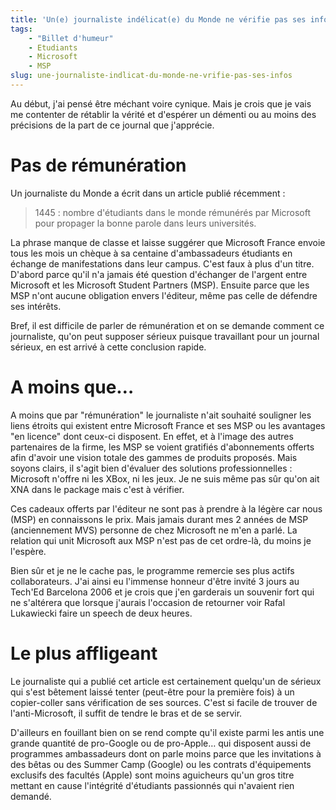 ```yaml
---
title: 'Un(e) journaliste indélicat(e) du Monde ne vérifie pas ses infos'
tags:
    - "Billet d'humeur"
    - Etudiants
    - Microsoft
    - MSP
slug: une-journaliste-indlicat-du-monde-ne-vrifie-pas-ses-infos
---
```


Au début, j'ai pensé être méchant voire cynique. Mais je crois que je vais me
contenter de rétablir la vérité et d'espérer un démenti ou au moins des
précisions de la part de ce journal que j'apprécie.

# Pas de rémunération

Un journaliste du Monde a écrit dans un article publié récemment :

> 1445 : nombre d'étudiants dans le monde rémunérés par Microsoft pour propager
> la bonne parole dans leurs universités.

La phrase manque de classe et laisse suggérer que Microsoft France envoie tous
les mois un chèque à sa centaine d'ambassadeurs étudiants en échange de
manifestations dans leur campus. C'est faux à plus d'un titre. D'abord parce
qu'il n'a jamais été question d'échanger de l'argent entre Microsoft et les
Microsoft Student Partners (MSP). Ensuite parce que les MSP n'ont aucune
obligation envers l'éditeur, même pas celle de défendre ses intérêts.

Bref, il est difficile de parler de rémunération et on se demande comment ce
journaliste, qu'on peut supposer sérieux puisque travaillant pour un journal
sérieux, en est arrivé à cette conclusion rapide.

# A moins que…

A moins que par "rémunération" le journaliste n'ait souhaité souligner les liens
étroits qui existent entre Microsoft France et ses MSP ou les avantages "en
licence" dont ceux-ci disposent. En effet, et à l'image des autres partenaires
de la firme, les MSP se voient gratifiés d'abonnements offerts afin d'avoir une
vision totale des gammes de produits proposés. Mais soyons clairs, il s'agit
bien d'évaluer des solutions professionnelles : Microsoft n'offre ni les XBox,
ni les jeux. Je ne suis même pas sûr qu'on ait XNA dans le package mais c'est à
vérifier.

Ces cadeaux offerts par l'éditeur ne sont pas à prendre à la légère car nous
(MSP) en connaissons le prix. Mais jamais durant mes 2 années de MSP
(anciennement MVS) personne de chez Microsoft ne m'en a parlé. La relation qui
unit Microsoft aux MSP n'est pas de cet ordre-là, du moins je l'espère.

Bien sûr et je ne le cache pas, le programme remercie ses plus actifs
collaborateurs. J'ai ainsi eu l'immense honneur d'être invité 3 jours au Tech'Ed
Barcelona 2006 et je crois que j'en garderais un souvenir fort qui ne s'altérera
que lorsque j'aurais l'occasion de retourner voir Rafal Lukawiecki faire un
speech de deux heures.

# Le plus affligeant

Le journaliste qui a publié cet article est certainement quelqu'un de sérieux
qui s'est bêtement laissé tenter (peut-être pour la première fois) à un
copier-coller sans vérification de ses sources. C'est si facile de trouver de
l'anti-Microsoft, il suffit de tendre le bras et de se servir.

D'ailleurs en fouillant bien on se rend compte qu'il existe parmi les antis une
grande quantité de pro-Google ou de pro-Apple… qui disposent aussi de programmes
ambassadeurs dont on parle moins parce que les invitations à des bêtas ou des
Summer Camp (Google) ou les contrats d'équipements exclusifs des facultés
(Apple) sont moins aguicheurs qu'un gros titre mettant en cause l'intégrité
d'étudiants passionnés qui n'avaient rien demandé.

